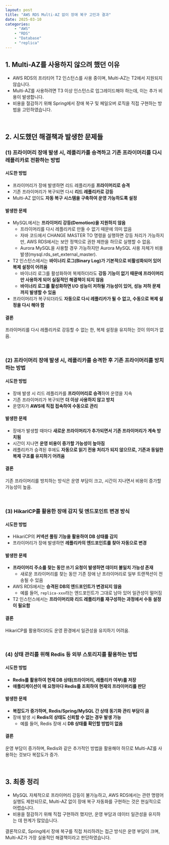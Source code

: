 ```yaml
---
layout: post  
title: "AWS RDS Multi-AZ 없이 장애 복구 고민과 결과"
date: 2025-03-10  
categories:  
    - "AWS"  
    - "RDS"  
    - "Database"  
    - "replica" 
---
```


## **1. Multi-AZ를 사용하지 않으려 했던 이유**  

- AWS RDS의 프리티어 T2 인스턴스를 사용 중이며, Multi-AZ는 T2에서 지원되지 않습니다.
- Multi-AZ를 사용하려면 T3 이상 인스턴스로 업그레이드해야 하는데, 이는 추가 비용이 발생합니다.  
- 비용을 절감하기 위해 Spring에서 장애 복구 및 페일오버 로직을 직접 구현하는 방법을 고민하였습니다.  

<br>

## **2. 시도했던 해결책과 발생한 문제들**  

### **(1) 프라이머리 장애 발생 시, 레플리카를 승격하고 기존 프라이머리를 다시 레플리카로 전환하는 방법**  

#### **시도한 방법**  
- 프라이머리가 장애 발생하면 리드 레플리카를 **프라이머리로 승격**  
- 기존 프라이머리가 복구되면 다시 **리드 레플리카로 강등**  
- Multi-AZ 없이도 **자동 복구 시스템을 구축하여 운영 가능하도록 설정**  

#### **발생한 문제**  
- MySQL에서는 **프라이머리 강등(Demotion)을 지원하지 않음**  
  - 프라이머리를 다시 레플리카로 만들 수 없기 때문에 의미 없음  
  - 자바 코드에서 CHANGE MASTER TO 명령을 실행하면 강등 처리가 가능하지만, AWS RDS에서는 보안 정책으로 권한 제한을 하므로 실행할 수 없음.
  - Aurora MySQL을 사용할 경우 가능하지만 Aurora MySQL 사용 자체가 비용 발생(mysql.rds_set_external_master).
- T2 인스턴스에서는 **바이너리 로그(Binary Log)가 기본적으로 비활성화되어 있어 복제 설정이 어려움**  
  - 바이너리 로그를 활성화하여 복제하더라도 **강등 기능이 없기 때문에 프라이머리만 사용하게 되어 실질적인 해결책이 되지 않음**  
  - **바이너리 로그를 활성화하면 I/O 성능이 저하될 가능성이 있어, 성능 저하 문제까지 발생할 수 있음**  
- 프라이머리가 복구되더라도 **자동으로 다시 레플리카가 될 수 없고, 수동으로 복제 설정을 다시 해야 함**  

#### **결론** 
프라이머리를 다시 레플리카로 강등할 수 없는 한, 복제 설정을 유지하는 것이 의미가 없음.

<br>

### **(2) 프라이머리 장애 발생 시, 레플리카를 승격한 후 기존 프라이머리를 방치하는 방법**  

#### **시도한 방법**  
- 장애 발생 시 리드 레플리카를 **프라이머리로 승격**하여 운영을 지속  
- 기존 프라이머리가 복구되면 **더 이상 사용하지 않고 방치**  
- 운영자가 **AWS에 직접 접속하여 수동으로 관리**  

#### **발생한 문제**  
- 장애가 발생할 때마다 **새로운 프라이머리가 추가되면서 기존 프라이머리가 계속 방치됨**  
- 시간이 지나면 **운영 비용이 증가할 가능성이 높아짐**  
- 레플리카가 승격된 후에도 **자동으로 읽기 전용 처리가 되지 않으므로, 기존과 동일한 복제 구조를 유지하기 어려움**  

#### **결론** 
기존 프라이머리를 방치하는 방식은 운영 부담이 크고, 시간이 지나면서 비용이 증가할 가능성이 높음.

<br>

### **(3) HikariCP를 활용한 장애 감지 및 엔드포인트 변경 방식**  

#### **시도한 방법**  
- HikariCP의 **커넥션 풀링 기능을 활용하여 DB 상태를 감지**  
- 프라이머리가 장애 발생하면 **레플리카의 엔드포인트를 찾아 자동으로 변경**  

#### **발생한 문제**  
- **프라이머리 주소를 찾는 동안 쓰기 요청이 발생하면 데이터 불일치 가능성 존재**  
  - 새로운 프라이머리를 찾는 동안 기존 장애 난 프라이머리로 일부 트랜잭션이 전송될 수 있음  
- AWS RDS에서는 **승격된 DB의 엔드포인트가 변경되지 않음**  
  - 예를 들어, `replica-xxx`라는 엔드포인트가 그대로 남아 있어 일관성이 떨어짐
- T2 인스턴스에서는 **프라이머리와 리드 레플리카를 재구성하는 과정에서 수동 설정이 필요함**  

#### **결론** 
HikariCP를 활용하더라도 운영 환경에서 일관성을 유지하기 어려움.

<br>

### **(4) 상태 관리를 위해 Redis 등 외부 스토리지를 활용하는 방법**  

#### **시도한 방법**  
- **Redis를 활용하여 현재 DB 상태(프라이머리, 레플리카 여부)를 저장**  
- **애플리케이션이 매 요청마다 Redis를 조회하여 현재의 프라이머리를 판단**  

#### **발생한 문제**  
- **복잡도가 증가하며, Redis/Spring/MySQL 간 상태 동기화 관리 부담이 큼**  
- 장애 발생 시 **Redis의 상태도 신뢰할 수 없는 경우 발생 가능**  
  - 예를 들어, Redis 장애 시 **DB 상태를 확인할 방법이 없음**  

#### **결론** 
운영 부담이 증가하며, Redis와 같은 추가적인 방법을 활용해야 하므로 Multi-AZ를 사용하는 것보다 복잡도가 증가.

<br>

## **3. 최종 정리** 

- MySQL 자체적으로 프라이머리 강등이 불가능하고, AWS RDS에서는 관련 명령어 실행도 제한되므로, Multi-AZ 없이 장애 복구 자동화를 구현하는 것은 현실적으로 어렵습니다.
- 비용을 절감하기 위해 직접 구현하려 했지만, 운영 부담과 데이터 일관성을 유지하는 데 한계가 많았습니다.

결론적으로, Spring에서 장애 복구를 직접 처리하려는 접근 방식은 운영 부담이 크며, Multi-AZ가 가장 실용적인 해결책이라고 판단하였습니다.